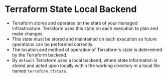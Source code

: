# Terraform State Local Backend
- Terraform stores and operates on the state of your managed infrastructure. Terraform uses this state on each execution to plan and make changes. 
- This state must be stored and maintained on each execution so future operations can be performed correctly. 
- The location and method of operation of Terraform's state is determined by the Terraform backend. 
- By `default` Terraform uses a local backend, where state information is stored and acted upon locally within the working directory in a local file named `terraform.tfstate`.